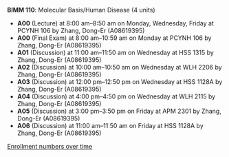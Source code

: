 **BIMM 110**: Molecular Basis/Human Disease (4 units)

- **A00** (Lecture) at 8:00 am–8:50 am on Monday, Wednesday, Friday at PCYNH 106 by Zhang, Dong-Er (A08619395)
- **A00** (Final Exam) at 8:00 am–10:59 am on Monday at PCYNH 106 by Zhang, Dong-Er (A08619395)
- **A01** (Discussion) at 11:00 am–11:50 am on Wednesday at HSS 1315 by Zhang, Dong-Er (A08619395)
- **A02** (Discussion) at 10:00 am–10:50 am on Wednesday at WLH 2206 by Zhang, Dong-Er (A08619395)
- **A03** (Discussion) at 12:00 pm–12:50 pm on Wednesday at HSS 1128A by Zhang, Dong-Er (A08619395)
- **A04** (Discussion) at 4:00 pm–4:50 pm on Wednesday at WLH 2115 by Zhang, Dong-Er (A08619395)
- **A05** (Discussion) at 3:00 pm–3:50 pm on Friday at APM 2301 by Zhang, Dong-Er (A08619395)
- **A06** (Discussion) at 11:00 am–11:50 am on Friday at HSS 1128A by Zhang, Dong-Er (A08619395)

[Enrollment numbers over time](./BIMM110.tsv)
